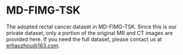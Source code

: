 # MD-FIMG-TSK

The adopted rectal cancer dataset in MD-FIMG-TSK. Since this is our private dataset, only a portion of the original MR and CT images are provided here. If you need the full dataset, please contact us at erhaozhou@163.com.
